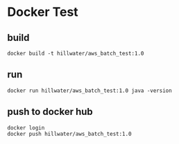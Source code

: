 # Docker Test

## build
```
docker build -t hillwater/aws_batch_test:1.0
```


## run
```
docker run hillwater/aws_batch_test:1.0 java -version
```

## push to docker hub
```
docker login
docker push hillwater/aws_batch_test:1.0
```
